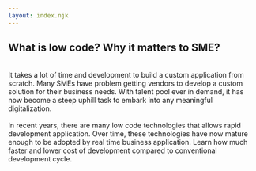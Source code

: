 ```yaml
---
layout: index.njk
---
```


## What is low code? Why it matters to SME?
</br>
It takes a lot of time and development to build a custom application from scratch. Many SMEs have problem getting vendors to develop a custom solution for their business needs. With talent pool ever in demand, it has now become a steep uphill task to embark into any meaningful digitalization.</br>
</br>
In recent years, there are many low code technologies that allows rapid development application. Over time, these technologies have now mature enough to be adopted by real time business application. Learn how much faster and lower cost of development compared to conventional development cycle.
